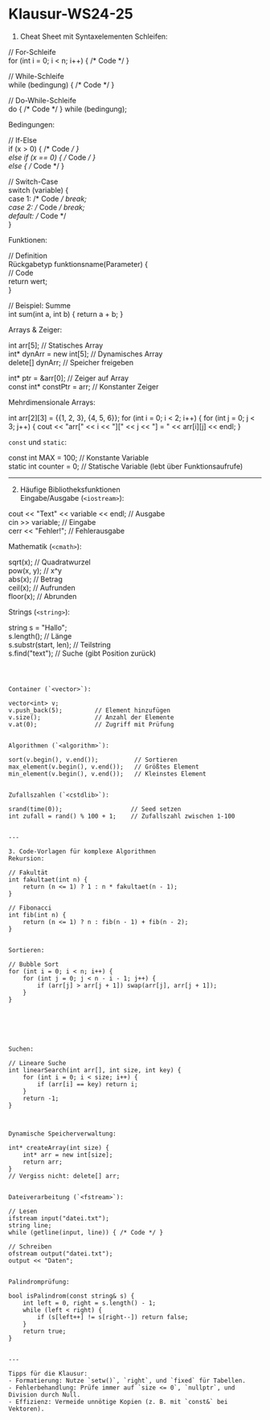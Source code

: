 # Klausur-WS24-25

1. Cheat Sheet mit Syntaxelementen 
Schleifen:  

// For-Schleife  
for (int i = 0; i < n; i++) { /* Code */ }  

// While-Schleife  
while (bedingung) { /* Code */ }  

// Do-While-Schleife  
do { /* Code */ } while (bedingung);  


Bedingungen:  

// If-Else  
if (x > 0) { /* Code */ }  
else if (x == 0) { /* Code */ }  
else { /* Code */ }  

// Switch-Case  
switch (variable) {  
    case 1: /* Code */ break;  
    case 2: /* Code */ break;  
    default: /* Code */  
}  


Funktionen:  

// Definition  
Rückgabetyp funktionsname(Parameter) {  
    // Code  
    return wert;  
}  

// Beispiel: Summe  
int sum(int a, int b) { return a + b; }  













Arrays & Zeiger: 

int arr[5];                   // Statisches Array  
int* dynArr = new int[5];     // Dynamisches Array  
delete[] dynArr;              // Speicher freigeben  

int* ptr = &arr[0];           // Zeiger auf Array  
const int* constPtr = arr;    // Konstanter Zeiger  

Mehrdimensionale Arrays:

int arr[2][3] = {{1, 2, 3}, {4, 5, 6}}; 
for (int i = 0; i < 2; i++) { 
	for (int j = 0; j < 3; j++) { 
		cout << "arr[" << i << "][" << j << "] = " << arr[i][j] << endl; } 


`const` und `static`: 

const int MAX = 100;          // Konstante Variable  
static int counter = 0;       // Statische Variable (lebt über Funktionsaufrufe)  


---

2. Häufige Bibliotheksfunktionen  
Eingabe/Ausgabe (`<iostream>`):  

cout << "Text" << variable << endl;  // Ausgabe  
cin >> variable;                     // Eingabe  
cerr << "Fehler!";                   // Fehlerausgabe  


Mathematik (`<cmath>`):  

sqrt(x);      // Quadratwurzel  
pow(x, y);    // x^y  
abs(x);       // Betrag  
ceil(x);      // Aufrunden  
floor(x);     // Abrunden  


Strings (`<string>`):  

string s = "Hallo";  
s.length();             // Länge  
s.substr(start, len);   // Teilstring  
s.find("text");         // Suche (gibt Position zurück)  
```



Container (`<vector>`):  

vector<int> v;  
v.push_back(5);         // Element hinzufügen  
v.size();               // Anzahl der Elemente  
v.at(0);                // Zugriff mit Prüfung  


Algorithmen (`<algorithm>`):  

sort(v.begin(), v.end());          // Sortieren  
max_element(v.begin(), v.end());   // Größtes Element  
min_element(v.begin(), v.end());   // Kleinstes Element  


Zufallszahlen (`<cstdlib>`):  

srand(time(0));                   // Seed setzen  
int zufall = rand() % 100 + 1;    // Zufallszahl zwischen 1-100  


---

3. Code-Vorlagen für komplexe Algorithmen  
Rekursion:  

// Fakultät  
int fakultaet(int n) {  
    return (n <= 1) ? 1 : n * fakultaet(n - 1);  
}  

// Fibonacci  
int fib(int n) {  
    return (n <= 1) ? n : fib(n - 1) + fib(n - 2);  
}  


Sortieren:

// Bubble Sort  
for (int i = 0; i < n; i++) {  
    for (int j = 0; j < n - i - 1; j++) {  
        if (arr[j] > arr[j + 1]) swap(arr[j], arr[j + 1]);  
    }  
}  






Suchen: 

// Lineare Suche  
int linearSearch(int arr[], int size, int key) {  
    for (int i = 0; i < size; i++) {  
        if (arr[i] == key) return i;  
    }  
    return -1;  
}  



Dynamische Speicherverwaltung:  

int* createArray(int size) {  
    int* arr = new int[size];  
    return arr;  
}  
// Vergiss nicht: delete[] arr;  


Dateiverarbeitung (`<fstream>`):  

// Lesen  
ifstream input("datei.txt");  
string line;  
while (getline(input, line)) { /* Code */ }  

// Schreiben  
ofstream output("datei.txt");  
output << "Daten";  


Palindromprüfung:  

bool isPalindrom(const string& s) {  
    int left = 0, right = s.length() - 1;  
    while (left < right) {  
        if (s[left++] != s[right--]) return false;  
    }  
    return true;  
}  


---

Tipps für die Klausur: 
- Formatierung: Nutze `setw()`, `right`, und `fixed` für Tabellen.  
- Fehlerbehandlung: Prüfe immer auf `size <= 0`, `nullptr`, und Division durch Null.  
- Effizienz: Vermeide unnötige Kopien (z. B. mit `const&` bei Vektoren).
